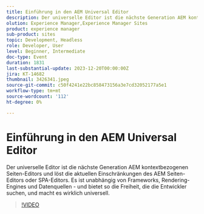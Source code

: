 ```yaml
---
title: Einführung in den AEM Universal Editor
description: Der universelle Editor ist die nächste Generation AEM kontextbezogenen Seiten-Editors und löst die aktuellen Einschränkungen des AEM Seiten-Editors oder SPA-Editors. Es ist unabhängig von Frameworks, Rendering-Engines und Datenquellen - und bietet so die Freiheit, die die Entwickler suchen, und macht es wirklich universell.
olution: Experience Manager,Experience Manager Sites
product: experience manager
sub-product: sites
topic: Development, Headless
role: Developer, User
level: Beginner, Intermediate
doc-type: Event
duration: 1831
last-substantial-update: 2023-12-20T00:00:00Z
jira: KT-14682
thumbnail: 3426341.jpeg
source-git-commit: c50f4241e22bc858473156a3e7cd32052177a5e1
workflow-type: tm+mt
source-wordcount: '112'
ht-degree: 0%

---
```



# Einführung in den AEM Universal Editor

Der universelle Editor ist die nächste Generation AEM kontextbezogenen Seiten-Editors und löst die aktuellen Einschränkungen des AEM Seiten-Editors oder SPA-Editors. Es ist unabhängig von Frameworks, Rendering-Engines und Datenquellen - und bietet so die Freiheit, die die Entwickler suchen, und macht es wirklich universell.

>[!VIDEO](https://video.tv.adobe.com/v/3426341/?learn=on)
